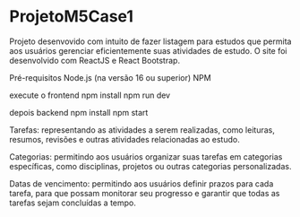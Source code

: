 # ProjetoM5Case1

Projeto desenvovido com intuito de fazer listagem para estudos que permita aos usuários gerenciar eficientemente suas atividades de estudo. O site foi desenvolvido com ReactJS e React Bootstrap.

Pré-requisitos
Node.js (na versão 16 ou superior)
NPM

execute o frontend
npm install
npm run dev

depois backend 
npm install
npm start


Tarefas: representando as atividades a serem realizadas, como leituras, resumos, revisões e outras atividades relacionadas ao estudo.

Categorias: permitindo aos usuários organizar suas tarefas em categorias específicas, como disciplinas, projetos ou outras categorias personalizadas.

Datas de vencimento: permitindo aos usuários definir prazos para cada tarefa, para que possam monitorar seu progresso e garantir que todas as tarefas sejam concluídas a tempo.
